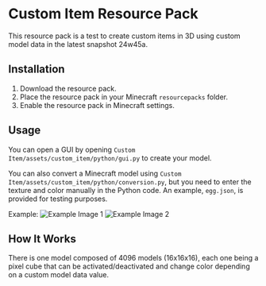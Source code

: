# Custom Item Resource Pack

This resource pack is a test to create custom items in 3D using custom model data in the latest snapshot 24w45a.

## Installation

1. Download the resource pack.
2. Place the resource pack in your Minecraft `resourcepacks` folder.
3. Enable the resource pack in Minecraft settings.

## Usage

You can open a GUI by opening `Custom Item/assets/custom_item/python/gui.py` to create your model.

You can also convert a Minecraft model using `Custom Item/assets/custom_item/python/conversion.py`, but you need to enter the texture and color manually in the Python code. An example, `egg.json`, is provided for testing purposes.

Example:
![Example Image 1](https://github.com/user-attachments/assets/1925cfef-a60f-40c3-b854-711f94e2e056)
![Example Image 2](https://github.com/user-attachments/assets/cc1834fd-995b-40b5-985b-b21a2d63b5b4)

## How It Works

There is one model composed of 4096 models (16x16x16), each one being a pixel cube that can be activated/deactivated and change color depending on a custom model data value.


